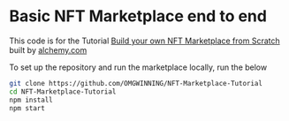 # Basic NFT Marketplace end to end

This code is for the Tutorial [Build your own NFT Marketplace from Scratch](https://docs.alchemy.com/alchemy/) built by [alchemy.com](https://alchemy.com)

To set up the repository and run the marketplace locally, run the below


```bash
git clone https://github.com/OMGWINNING/NFT-Marketplace-Tutorial
cd NFT-Marketplace-Tutorial
npm install
npm start
```
